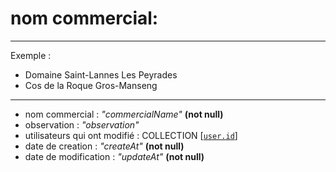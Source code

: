 # nom commercial:

___

Exemple : 
 - Domaine Saint-Lannes Les Peyrades
 - Cos de la Roque Gros-Manseng

___

- nom commercial :  _*"commercialName"*_ **(not null)**
- observation :  _*"observation"*_
- utilisateurs qui ont modifié : COLLECTION [[`user.id`](../../Users/user.md)]
- date de creation : _*"createAt"*_ **(not null)**
- date de modification : _*"updateAt"*_ **(not null)**